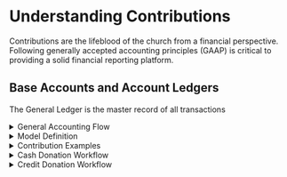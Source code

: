 # Understanding Contributions
Contributions are the lifeblood of the church from a financial perspective.  Following generally accepted accounting principles (GAAP) is critical to providing a solid financial reporting platform.

## Base Accounts and Account Ledgers
The General Ledger is the master record of all transactions

<details><summary>General Accounting Flow</summary>

```mermaid
graph TD
    A[Tithes and Offerings Received] --> B[Deposit Funds in Bank]
    B --> C[Debit Cash Account: Checking Account]
    C --> E[Credit Revenue Account: Tithes and Offerings]
    E --> G{Designated?}
    G -->|Yes| H[Allocate to Specific Fund]
    H --> I[Credit Equity Fund: Outreach <br/> Debit Revenue Account: Tithes and Offerings]
    H --> J[Credit Equity Fund: Worship Team <br/> Debit Revenue Account: Tithes and Offerings]
    H --> K[Credit Equity Fund: Men's Ministries <br/> Debit Revenue Account: Tithes and Offerings]
    G -->|No| L[Credit Equity Fund: General Fund <br/> Debit Revenue Account: Tithes and Offerings]
    L --> N[General Fund]

    subgraph Purchase Process from General Fund
        O[Purchase of $50] --> P[Debit Expense Account: General Fund <br/> Credit Cash Account: Checking Account]
    end
    
    N --> O

```
</details>

<details>
<summary>Model Definition</summary>

| PROPERTY | DEFINITION                                    | TYPE | REQUIRED | DEFAULT |
|:----------|:---------------------------------------------|:----:|:--------:|:-------:|
| **gross** | The total amount, in pennies, including any fees associated with the transaction that the church has to pay, or is payed for on behalf of the church by the contributor. | Number | Yes |  |
| **fees** | Any amount charged, in pennies, by the processor of the credit card. In some cases, the contributor may cover the processing fee. | Number | Yes | 0 |
| **net** | The value of the contribution.  Net is equal to gross minus fees | Number | Yes | n = g - f |
| **transactionDate** | The date the transaction occurred.  For credit card transactions, this is the actual date of the "swipe". For cash contributions, it is the date the contribution was given to the church. | Date | Yes | Date.now() |
| **depositDate** | The date of a **cash deposit** to the bank account | Date | No |  |
| **approvalDate** | This is the date that an transfer from a credit card processor (SubSplash) was approved to be deposited. This **IS NOT** the date of the actual transfer.  The transfer records must be approved and any adjustments made so that contributions are recorded correctly. | Date | No |  |
| **approvedBy** | The id of the profile that approved a transfer from a credit card processor.  This provides a linkage to the person that approved the transfer. | ObjectId | No |  |
| **depositBatchId** | The identifier for a deposit, wether generated from a credit card transfer or a cash deposit. | ObjectId | No |  |
| **type** | Must be cash, check, credit | String | Yes | cash |
| **accounts** | This property details how a contribution is subdivided.  Sometimes, people will make a single contribution, but ask that it be split between several accounts.  This has a built in validator that requires that the sum of the amounts in the accounts array is equal to the net value of the contribution. | Array | Yes | ```[{"account":"accountId", "amount":"number"}]``` |
| **profile** | The profile of the person making the contribution if known | ObjectId | No |  |

</details>

<details>
<summary>Contribution Examples</summary>

| Scenario | Gross | Fees | Net | Record against a Profile|
|---|:---:|:---:|:---:|:---:|
|**A person makes an $20 cash contribution anonymously**|$20.00|$0.00|$20.00|No|
|**A person makes an $20 cash contribution using an tithe envelope**|$20.00|$0.00|$20.00|Yes|
|**A person makes an $20 credit card contribution**|$20.00|$1.50|$18.50|Yes|
|**A person makes an $20 credit card contribution AND covers the fees**|$21.50|$1.50|$20.00|Yes|

</details>

<details><summary>Cash Donation Workflow</summary>

```mermaid
graph TD;
A[Donor makes Cash Donation]-->B{Envelope?}--NO-->C[Gather with other Anonymous Cash Donations]-->I
B--YES-->D[Create Contribution Record for Donor]-->E{Splits?}--YES-->F[Split between accounts]-->I
E--NO-->H[Record total amount for single account]-->I[Add Donation to Deposit Record]-->J[Make deposit and record deposit date]
```
</details>

<details><summary>Credit Donation Workflow</summary>

```mermaid
graph TD;
A[Donor makes Credit Donation]-->B[Donation is recorded at processor]-->C[On pre-determined schedule, processor makes transfer to bank]-->D[Transfer report is uploaded]-->E[For Each Transaction, a Donor Contribution is created]-->F[Enter gross amount]-->G[Enter fees]-->H[Enter net amount]
```
</details>

